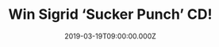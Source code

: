 ---
campaign-uuid: "c-e78241a3-016c-4492-ad5f-2dea476800c2"
type: "Preview"
category: "Music"
date: "2019-03-19T09:00:00.000Z"
end-date: "2019-04-19T23:59:00.000Z"
disable-form: false
is_promoted: false
has_entry_page: true
title: "Win Sigrid ‘Sucker Punch’ CD!"
competition-description: "<p>From writing at the piano of the stunning Ocean Sound\
  \ Recordings in her hometown of Alesund, to winning the BBC Sound of 2018, Sigrid’\
  s epic songs are tales of the unexpected; fearless musical collages and shout-outs\
  \ to human resilience. The Norwegian pop star’s experience over the last year has\
  \ been the backdrop for her debut record, ‘Sucker Punch.</p>\n<p>We are giving away\
  \ a copy of Sigrid’s brand new album to one lucky member to win and discover the\
  \ amazing and talented singer now. Want it? Click below for a chance to win.</p>\n"
hero-header: "Win Sigrid ‘Sucker Punch’ CD!"
terms-confirmation: "N/A"
banner-img: "https://assets.expresslyapp.com/asset-6c2a43b5-2b4d-4903-a379-e530d40457c1.jpg"
logo-left-href: "aaa.nme.com"
logo-left-image: "https://assets.expresslyapp.com/asset-04639d64-35fd-4460-a2f3-1116594b824c.jpg"
logo-left-title: "NME AAA"
bg-image-hero: "https://assets.expresslyapp.com/asset-a9b08f44-3b9b-44b9-89ff-9b2be362b143.jpg"
bg-image-first: "https://assets.expresslyapp.com/asset-32f55ede-b984-41ee-87e2-1222d1575bb3.jpg"
section1-content: "<p>Sigrid’s defiant pop was catapulted into the public consciousness\
  \ last year with the zeitgeist defining Don’t Kill My Vibe; the certified-Gold Strangers,\
  \ A-List record High Five, critically lauded RAW EP and new single Sucker Punch.</p>\n\
  <p>The 22-year-old Norwegian sensation continues her ascent with non-conformist\
  \ and progressive attitudes to the femininity in the pop landscape with Sucker Punch.\
  \ We have a copy for you so think no more and enter the form below for a chance\
  \ to win and listen her brand new hits now!</p>\n"
entry-title: "Win Sigrid ‘Sucker Punch’ CD!"
entry-content: "<p>Enter the draw to winSigrid ‘Sucker Punch’ CD by entering below\
  \ before 23:59 on 19th of April 2019.</p>\n"
has-winner: false
prize-description: "Sigrid ‘Sucker Punch’ CD"
special-conditions: "Multiple entries are allowed up to one every day\r\nThis competition\
  \ is also available on: http://club.expressly.io/competitons/sigrid-sucker-punch-cd-giveaway"
country-restrictions:
- "GB"
---